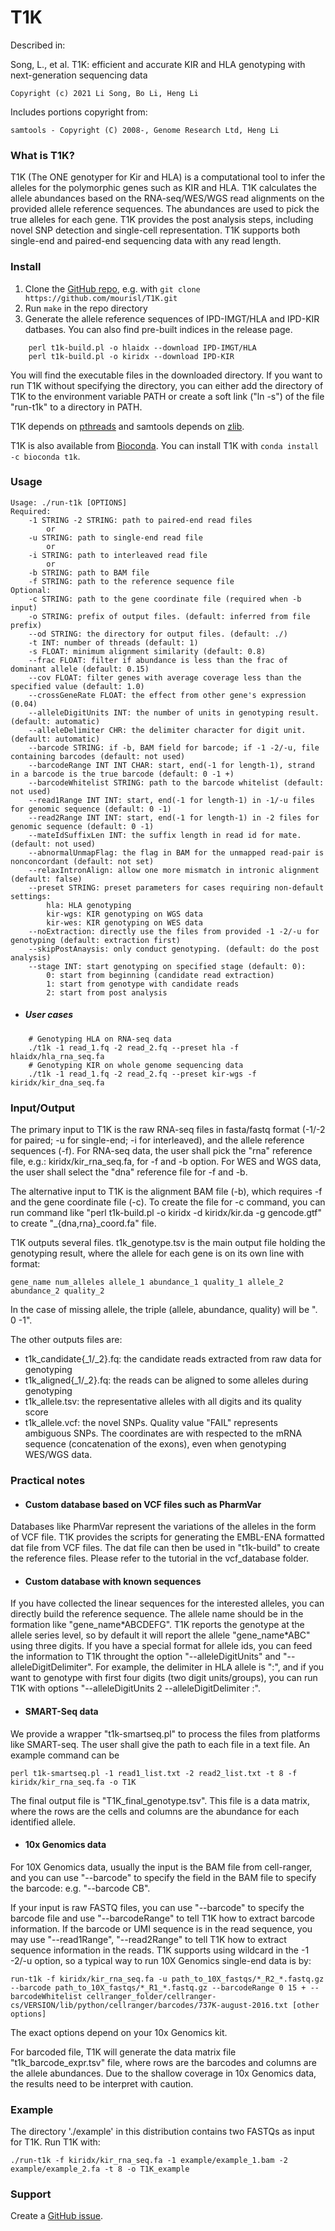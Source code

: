 T1K
=======

Described in: 

Song, L., et al. T1K: efficient and accurate KIR and HLA genotyping with next-generation sequencing data

	Copyright (c) 2021 Li Song, Bo Li, Heng Li

Includes portions copyright from: 

	samtools - Copyright (C) 2008-, Genome Research Ltd, Heng Li
	

### What is T1K?

T1K (The ONE genotyper for Kir and HLA) is a computational tool to infer the alleles for the polymorphic genes such as KIR and HLA. T1K calculates the allele abundances based on the RNA-seq/WES/WGS read alignments on the provided allele reference sequences. The abundances are used to pick the true alleles for each gene. T1K provides the post analysis steps, including novel SNP detection and single-cell representation. T1K supports both single-end and paired-end sequencing data with any read length.   

### Install

1. Clone the [GitHub repo](https://github.com/mourisl/T1K), e.g. with `git clone https://github.com/mourisl/T1K.git`
2. Run `make` in the repo directory
3. Generate the allele reference sequences of IPD-IMGT/HLA and IPD-KIR datbases. You can also find pre-built indices in the release page.
```
	perl t1k-build.pl -o hlaidx --download IPD-IMGT/HLA
	perl t1k-build.pl -o kiridx --download IPD-KIR
```
You will find the executable files in the downloaded directory. If you want to run T1K without specifying the directory, you can either add the directory of T1K to the environment variable PATH or create a soft link ("ln -s") of the file "run-t1k" to a directory in PATH.

T1K depends on [pthreads](http://en.wikipedia.org/wiki/POSIX_Threads) and samtools depends on [zlib](http://en.wikipedia.org/wiki/Zlib). 

T1K is also available from [Bioconda](https://bioconda.github.io/recipes/t1k/README.html?highlight=t1k). You can install T1K with `conda install -c bioconda t1k`.

### Usage

	Usage: ./run-t1k [OPTIONS]
	Required:
		-1 STRING -2 STRING: path to paired-end read files
			or
		-u STRING: path to single-end read file
			or
		-i STRING: path to interleaved read file
			or
		-b STRING: path to BAM file
		-f STRING: path to the reference sequence file
	Optional:
		-c STRING: path to the gene coordinate file (required when -b input)
		-o STRING: prefix of output files. (default: inferred from file prefix)
		--od STRING: the directory for output files. (default: ./)
		-t INT: number of threads (default: 1)
		-s FLOAT: minimum alignment similarity (default: 0.8)
		--frac FLOAT: filter if abundance is less than the frac of dominant allele (default: 0.15)
		--cov FLOAT: filter genes with average coverage less than the specified value (default: 1.0)
		--crossGeneRate FLOAT: the effect from other gene's expression (0.04)
		--alleleDigitUnits INT: the number of units in genotyping result. (default: automatic)
		--alleleDelimiter CHR: the delimiter character for digit unit. (default: automatic)
		--barcode STRING: if -b, BAM field for barcode; if -1 -2/-u, file containing barcodes (default: not used)
		--barcodeRange INT INT CHAR: start, end(-1 for length-1), strand in a barcode is the true barcode (default: 0 -1 +)
		--barcodeWhitelist STRING: path to the barcode whitelist (default: not used)
		--read1Range INT INT: start, end(-1 for length-1) in -1/-u files for genomic sequence (default: 0 -1)
		--read2Range INT INT: start, end(-1 for length-1) in -2 files for genomic sequence (default: 0 -1)
		--mateIdSuffixLen INT: the suffix length in read id for mate. (default: not used)
		--abnormalUnmapFlag: the flag in BAM for the unmapped read-pair is nonconcordant (default: not set)
		--relaxIntronAlign: allow one more mismatch in intronic alignment (default: false)
		--preset STRING: preset parameters for cases requiring non-default settings:
			hla: HLA genotyping
			kir-wgs: KIR genotyping on WGS data
			kir-wes: KIR genotyping on WES data
		--noExtraction: directly use the files from provided -1 -2/-u for genotyping (default: extraction first)
		--skipPostAnaysis: only conduct genotyping. (default: do the post analysis)
		--stage INT: start genotyping on specified stage (default: 0):
			0: start from beginning (candidate read extraction)
			1: start from genotype with candidate reads
			2: start from post analysis

* ##### User cases 
```	
	# Genotyping HLA on RNA-seq data
	./t1k -1 read_1.fq -2 read_2.fq --preset hla -f hlaidx/hla_rna_seq.fa 
	# Genotyping KIR on whole genome sequencing data
	./t1k -1 read_1.fq -2 read_2.fq --preset kir-wgs -f kiridx/kir_dna_seq.fa 
```

### Input/Output

The primary input to T1K is the raw RNA-seq files in fasta/fastq format (-1/-2 for paired; -u for single-end; -i for interleaved), and the allele reference sequences (-f). For RNA-seq data, the user shall pick the "rna" reference file, e.g.: kiridx/kir_rna_seq.fa, for -f and -b option. For WES and WGS data, the user shall select the "dna" reference file for -f and -b.

The alternative input to T1K is the alignment BAM file (-b), which requires -f and the gene coordinate file (-c). To create the file for -c command, you can run command like "perl t1k-build.pl -o kiridx -d kiridx/kir.da -g gencode.gtf" to create "_{dna,rna}_coord.fa" file.

T1K outputs several files. t1k_genotype.tsv is the main output file holding the genotyping result, where the allele for each gene is on its own line with format:

	gene_name num_alleles allele_1 abundance_1 quality_1 allele_2 abundance_2 quality_2

In the case of missing allele, the triple (allele, abundance, quality) will be ". 0 -1". 

The other outputs files are: 

* t1k_candidate{_1/_2}.fq: the candidate reads extracted from raw data for genotyping
* t1k_aligned{_1/_2}.fq: the reads can be aligned to some alleles during genotyping 
* t1k_allele.tsv: the representative alleles with all digits and its quality score
* t1k_allele.vcf: the novel SNPs. Quality value "FAIL" represents ambiguous SNPs. The coordinates are with respected to the mRNA sequence (concatenation of the exons), even when genotyping WES/WGS data. 

### Practical notes

* #### Custom database based on VCF files such as PharmVar

Databases like PharmVar represent the variations of the alleles in the form of VCF file. T1K provides the scripts for generating the EMBL-ENA formatted dat file from VCF files. The dat file can then be used in "t1k-build" to create the reference files. Please refer to the tutorial in the vcf_database folder.

* #### Custom database with known sequences
If you have collected the linear sequences for the interested alleles, you can directly build the reference sequence. The allele name should be in the formation like "gene_name\*ABCDEFG". T1K reports the genotype at the allele series level, so by default it will report the allele "gene_name\*ABC" using three digits. If you have a special format for allele ids, you can feed the information to T1K throught the option "--alleleDigitUnits" and "--alleleDigitDelimiter". For example, the delimiter in HLA allele is ":", and if you want to genotype with first four digits (two digit units/groups), you can run T1K with options "--alleleDigitUnits 2 --alleleDigitDelimiter :".

* #### SMART-Seq data

We provide a wrapper "t1k-smartseq.pl" to process the files from platforms like SMART-seq. The user shall give the path to each file in a text file. An example command can be

	perl t1k-smartseq.pl -1 read1_list.txt -2 read2_list.txt -t 8 -f kiridx/kir_rna_seq.fa -o T1K

The final output file is "T1K_final_genotype.tsv". This file is a data matrix, where the rows are the cells and columns are the abundance for each identified allele.

* #### 10x Genomics data

For 10X Genomics data, usually the input is the BAM file from cell-ranger, and you can use "--barcode" to specify the field in the BAM file to specify the barcode: e.g. "--barcode CB".

If your input is raw FASTQ files, you can use "--barcode" to specify the barcode file and use "--barcodeRange" to tell T1K how to extract barcode information. If the barcode or UMI sequence is in the read sequence, you may use "--read1Range", "--read2Range" to tell T1K how to extract sequence information in the reads. T1K supports using wildcard in the -1 -2/-u option, so a typical way to run 10X Genomics single-end data is by:

	run-t1k -f kiridx/kir_rna_seq.fa -u path_to_10X_fastqs/*_R2_*.fastq.gz --barcode path_to_10X_fastqs/*_R1_*.fastq.gz --barcodeRange 0 15 + --barcodeWhitelist cellranger_folder/cellranger-cs/VERSION/lib/python/cellranger/barcodes/737K-august-2016.txt [other options]

The exact options depend on your 10x Genomics kit.

For barcoded file, T1K will generate the data matrix file "t1k_barcode_expr.tsv" file, where rows are the barcodes and columns are the allele abundances. Due to the shallow coverage in 10x Genomics data, the results need to be interpret with caution.

### Example

The directory './example' in this distribution contains two FASTQs as input for T1K. Run T1K with:

	./run-t1k -f kiridx/kir_rna_seq.fa -1 example/example_1.bam -2 example/example_2.fa -t 8 -o T1K_example

### Support

Create a [GitHub issue](https://github.com/mourisl/T1K/issues).
